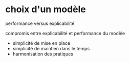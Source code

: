 # choix d'un modèle
performance versus explicabilité

compromis entre explicabilité et performance du modèle
+ simplicité de mise en place
+ simplicité de maintien dans le temps
+ harmonisation des pratiques